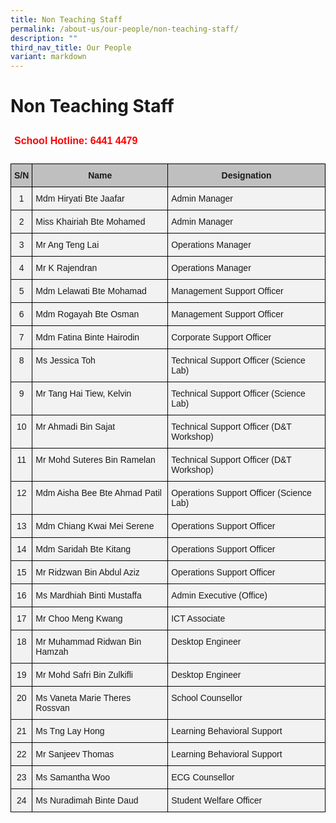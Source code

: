 ```yaml
---
title: Non Teaching Staff
permalink: /about-us/our-people/non-teaching-staff/
description: ""
third_nav_title: Our People
variant: markdown
---
```

Non Teaching Staff
==================

<style type="text/css">
.tg  {border-collapse:collapse;border-spacing:0;}
.tg td{border-color:black;border-style:solid;border-width:1px;font-family:Arial, sans-serif;font-size:14px;
  overflow:hidden;padding:10px 5px;word-break:normal;}
.tg th{border-color:black;border-style:solid;border-width:1px;font-family:Arial, sans-serif;font-size:14px;
  font-weight:normal;overflow:hidden;padding:10px 5px;word-break:normal;}
.tg .tg-6uyk{border-color:#ffffff;color:#ff0000;font-size:16px;font-weight:bold;text-align:right;vertical-align:top}
</style>
<table class="tg">
<thead>
  <tr>
    <td class="tg-6uyk">School Hotline: 6441 4479</td>
  </tr>
</thead>
</table>


<style type="text/css">
.tg  {border-collapse:collapse;border-spacing:0;}
.tg td{border-color:black;border-style:solid;border-width:1px;font-family:Arial, sans-serif;font-size:14px;
  overflow:hidden;padding:10px 5px;word-break:normal;}
.tg th{border-color:black;border-style:solid;border-width:1px;font-family:Arial, sans-serif;font-size:14px;
  font-weight:normal;overflow:hidden;padding:10px 5px;word-break:normal;}
.tg .tg-hyi1{background-color:#BFBFBF;font-weight:bold;text-align:center;vertical-align:top}
.tg .tg-fe66{background-color:#F2F2F2;text-align:center;vertical-align:top}
.tg .tg-0vn4{background-color:#F2F2F2;text-align:left;vertical-align:top}
</style>
<table class="tg">
<thead>
  <tr>
    <th class="tg-hyi1">S/N</th>
    <th class="tg-hyi1"> Name</th>
    <th class="tg-hyi1">Designation</th>
  </tr>
</thead>
<tbody>
  <tr>
    <td class="tg-fe66">1</td>
    <td class="tg-0vn4">Mdm Hiryati Bte Jaafar</td>
    <td class="tg-0vn4">Admin Manager</td>
  </tr>
  <tr>
    <td class="tg-fe66">2</td>
    <td class="tg-0vn4">Miss Khairiah Bte Mohamed</td>
    <td class="tg-0vn4">Admin Manager</td>
  </tr>
  <tr>
    <td class="tg-fe66">3</td>
    <td class="tg-0vn4">Mr Ang Teng Lai</td>
    <td class="tg-0vn4">Operations Manager</td>
  </tr>
 <tr>
    <td class="tg-fe66">4</td>
    <td class="tg-0vn4">Mr K Rajendran</td>
    <td class="tg-0vn4">Operations Manager</td>
  </tr>  <tr>
    <td class="tg-fe66">5</td>
    <td class="tg-0vn4">Mdm Lelawati Bte Mohamad</td>
    <td class="tg-0vn4">Management Support Officer</td>
  </tr>
	  <tr>
    <td class="tg-fe66">6</td>
    <td class="tg-0vn4">Mdm Rogayah Bte Osman</td>
    <td class="tg-0vn4">Management Support Officer</td>
  </tr>
	  <tr>
    <td class="tg-fe66">7</td>
    <td class="tg-0vn4">Mdm Fatina Binte Hairodin</td>
    <td class="tg-0vn4">Corporate Support Officer</td>
  </tr>
  <tr>
  </tr><tr>
    <td class="tg-fe66">8</td>
    <td class="tg-0vn4">Ms Jessica Toh</td>
    <td class="tg-0vn4">Technical Support Officer (Science Lab)</td>
  </tr>
  <tr>
    <td class="tg-fe66">9</td>
    <td class="tg-0vn4">Mr Tang Hai Tiew, Kelvin</td>
    <td class="tg-0vn4">Technical Support Officer (Science Lab)</td>
  </tr>
  <tr>
    <td class="tg-fe66">10</td>
    <td class="tg-0vn4">Mr Ahmadi Bin Sajat</td>
    <td class="tg-0vn4">Technical Support Officer (D&amp;T Workshop)</td>
  </tr>
  <tr>
    <td class="tg-fe66">11</td>
    <td class="tg-0vn4">Mr Mohd Suteres Bin Ramelan</td>
    <td class="tg-0vn4">Technical Support Officer (D&amp;T Workshop)</td>
  </tr>
  <tr>
    <td class="tg-fe66">12</td>
    <td class="tg-0vn4">Mdm Aisha Bee Bte Ahmad Patil</td>
    <td class="tg-0vn4">Operations Support Officer (Science Lab)</td>
  </tr>
  <tr>
    <td class="tg-fe66">13</td>
    <td class="tg-0vn4">Mdm Chiang Kwai Mei Serene</td>
    <td class="tg-0vn4">Operations Support Officer</td>
  </tr>
  <tr>
    <td class="tg-fe66">14</td>
    <td class="tg-0vn4">Mdm Saridah Bte Kitang</td>
    <td class="tg-0vn4">Operations Support Officer</td>
  </tr>
  <tr>
    <td class="tg-fe66">15</td>
    <td class="tg-0vn4">Mr Ridzwan Bin Abdul Aziz</td>
    <td class="tg-0vn4">Operations Support Officer</td>
  </tr>  <tr>
    <td class="tg-fe66">16</td>
    <td class="tg-0vn4">Ms Mardhiah Binti Mustaffa</td>
    <td class="tg-0vn4">Admin Executive (Office)</td>
  </tr>
  <tr>
    <td class="tg-fe66">17</td>
    <td class="tg-0vn4">Mr Choo Meng Kwang</td>
    <td class="tg-0vn4">ICT Associate</td>
  </tr>
  <tr>
    <td class="tg-fe66">18</td>
    <td class="tg-0vn4">Mr Muhammad Ridwan Bin Hamzah</td>
    <td class="tg-0vn4">Desktop Engineer</td>
  </tr>
  <tr>
    <td class="tg-fe66">19</td>
    <td class="tg-0vn4">Mr Mohd Safri Bin Zulkifli</td>
    <td class="tg-0vn4">Desktop Engineer</td>
  </tr>
  <tr>
    <td class="tg-fe66">20</td>
    <td class="tg-0vn4">Ms Vaneta Marie Theres Rossvan</td>
    <td class="tg-0vn4">School Counsellor</td>
  </tr>  <tr>
    <td class="tg-fe66">21</td>
    <td class="tg-0vn4">Ms Tng Lay Hong</td>
    <td class="tg-0vn4">Learning Behavioral Support</td>
  </tr>  <tr>
    <td class="tg-fe66">22</td>
    <td class="tg-0vn4">Mr Sanjeev Thomas</td>
    <td class="tg-0vn4">Learning Behavioral Support</td>
  </tr>  <tr>
    <td class="tg-fe66">23</td>
    <td class="tg-0vn4">Ms Samantha Woo</td>
    <td class="tg-0vn4">ECG Counsellor</td>
  </tr>
  <tr>
    <td class="tg-fe66">24</td>
    <td class="tg-0vn4">Ms Nuradimah Binte Daud</td>
    <td class="tg-0vn4">Student Welfare Officer</td>
  </tr>
</tbody>
</table>